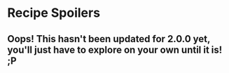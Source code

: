 # Recipe Spoilers

## Oops!  This hasn't been updated for 2.0.0 yet, you'll just have to explore on your own until it is!  ;P